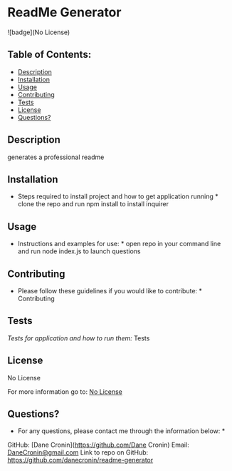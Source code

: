  
  # ReadMe Generator
  ![badge](No License)

  ## Table of Contents:
  * [Description](#Description)
  * [Installation](#installation)
  * [Usage](#usage)
  * [Contributing](#Contributing)
  * [Tests](#Tests)
  * [License](#License)
  * [Questions?](#questions)

  ## Description
   generates a professional readme

  ## Installation
  * Steps required to install project and how to get application running *
  clone the repo and run npm install to install inquirer

  ## Usage
  * Instructions and examples for use: *
  open repo in your command line and run node index.js to launch questions

  ## Contributing
  * Please follow these guidelines if you would like to contribute: *
  Contributing

  ## Tests
  *Tests for application and how to run them:*
  Tests

  ## License
  
  No License

  For more information go to: [No License]()

  ## Questions?

  * For any questions, please contact me through the information below: *
 
  GitHub: [Dane Cronin](https://github.com/Dane Cronin)
  Email: DaneCronin@gmail.com
  Link to repo on GitHub: https://github.com/danecronin/readme-generator

